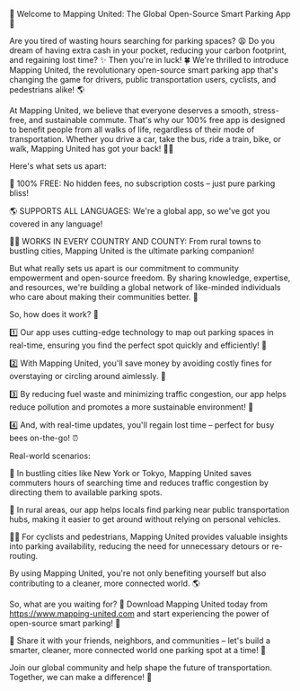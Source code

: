 🚀 Welcome to Mapping United: The Global Open-Source Smart Parking App 🚀

Are you tired of wasting hours searching for parking spaces? 😩 Do you dream of having extra cash in your pocket, reducing your carbon footprint, and regaining lost time? ✨ Then you're in luck! 🍀 We're thrilled to introduce Mapping United, the revolutionary open-source smart parking app that's changing the game for drivers, public transportation users, cyclists, and pedestrians alike! 🌎

At Mapping United, we believe that everyone deserves a smooth, stress-free, and sustainable commute. That's why our 100% free app is designed to benefit people from all walks of life, regardless of their mode of transportation. Whether you drive a car, take the bus, ride a train, bike, or walk, Mapping United has got your back! 🚶‍♀️

Here's what sets us apart:

🌟 100% FREE: No hidden fees, no subscription costs – just pure parking bliss!

🌎 SUPPORTS ALL LANGUAGES: We're a global app, so we've got you covered in any language!

🏃‍♂️ WORKS IN EVERY COUNTRY AND COUNTY: From rural towns to bustling cities, Mapping United is the ultimate parking companion!

But what really sets us apart is our commitment to community empowerment and open-source freedom. By sharing knowledge, expertise, and resources, we're building a global network of like-minded individuals who care about making their communities better. 🌈

So, how does it work? 🔧

1️⃣ Our app uses cutting-edge technology to map out parking spaces in real-time, ensuring you find the perfect spot quickly and efficiently! 💨

2️⃣ With Mapping United, you'll save money by avoiding costly fines for overstaying or circling around aimlessly. 🤑

3️⃣ By reducing fuel waste and minimizing traffic congestion, our app helps reduce pollution and promotes a more sustainable environment! 🌿

4️⃣ And, with real-time updates, you'll regain lost time – perfect for busy bees on-the-go! ⏰

Real-world scenarios:

🚗 In bustling cities like New York or Tokyo, Mapping United saves commuters hours of searching time and reduces traffic congestion by directing them to available parking spots.

🚌 In rural areas, our app helps locals find parking near public transportation hubs, making it easier to get around without relying on personal vehicles.

🏃‍♂️ For cyclists and pedestrians, Mapping United provides valuable insights into parking availability, reducing the need for unnecessary detours or re-routing.

By using Mapping United, you're not only benefiting yourself but also contributing to a cleaner, more connected world. 🌎

So, what are you waiting for? 🤔 Download Mapping United today from https://www.mapping-united.com and start experiencing the power of open-source smart parking! 📲

👫 Share it with your friends, neighbors, and communities – let's build a smarter, cleaner, more connected world one parking spot at a time! 💪

Join our global community and help shape the future of transportation. Together, we can make a difference! 🌟